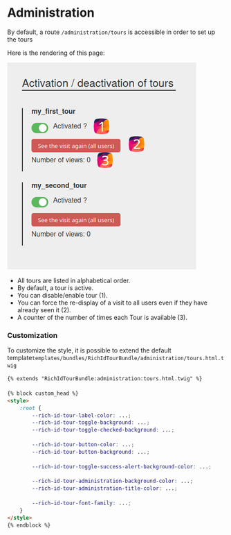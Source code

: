 # Administration

By default, a route `/administration/tours` is accessible in order to set up the tours

Here is the rendering of this page:

![](../.github/administration.png)

- All tours are listed in alphabetical order.
- By default, a tour is active.
- You can disable/enable tour (1).
- You can force the re-display of a visit to all users even if they have already seen it (2).
- A counter of the number of times each Tour is available (3).

### Customization

To customize the style, it is possible to extend the default template`templates/bundles/RichIdTourBundle/administration/tours.html.twig`


```html
{% extends "RichIdTourBundle:administration:tours.html.twig" %}

{% block custom_head %}
<style>
    :root {
        --rich-id-tour-label-color: ...;
        --rich-id-tour-toggle-background: ...;
        --rich-id-tour-toggle-checked-background: ...;

        --rich-id-tour-button-color: ...;
        --rich-id-tour-button-background: ...;

        --rich-id-tour-toggle-success-alert-background-color: ...;

        --rich-id-tour-administration-background-color: ...;
        --rich-id-tour-administration-title-color: ...;

        --rich-id-tour-font-family: ...;
    }
</style>
{% endblock %}

```
